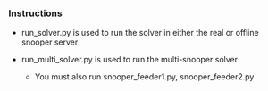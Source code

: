 ### Instructions

* run_solver.py is used to run the solver in either the real or offline snooper server
* run_multi_solver.py is used to run the multi-snooper solver

  * You must also run snooper_feeder1.py, snooper_feeder2.py

